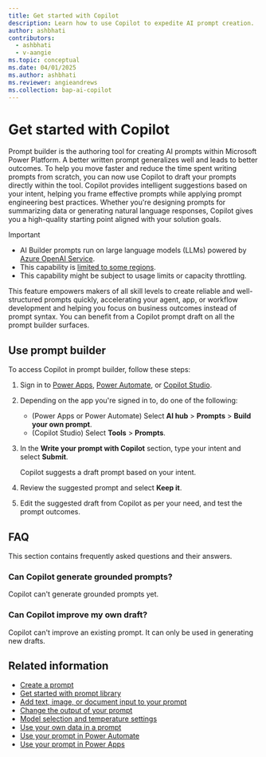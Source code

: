 ```yaml
---
title: Get started with Copilot
description: Learn how to use Copilot to expedite AI prompt creation.
author: ashbhati
contributors:
  - ashbhati
  - v-aangie
ms.topic: conceptual
ms.date: 04/01/2025
ms.author: ashbhati
ms.reviewer: angieandrews
ms.collection: bap-ai-copilot
---
```

  
# Get started with Copilot

Prompt builder is the authoring tool for creating AI prompts within Microsoft Power Platform. A better written prompt generalizes well and leads to better outcomes. To help you move faster and reduce the time spent writing prompts from scratch, you can now use Copilot to draft your prompts directly within the tool. Copilot provides intelligent suggestions based on your intent, helping you frame effective prompts while applying prompt engineering best practices. Whether you're designing prompts for summarizing data or generating natural language responses, Copilot gives you a high-quality starting point aligned with your solution goals.

> [!IMPORTANT]
> - AI Builder prompts run on large language models (LLMs) powered by [Azure OpenAI Service](/azure/ai-services/openai/whats-new).
> - This capability is [limited to some regions](availability-region.md#prompts).
> - This capability might be subject to usage limits or capacity throttling.

This feature empowers makers of all skill levels to create reliable and well-structured prompts quickly, accelerating your agent, app, or workflow development and helping you focus on business outcomes instead of prompt syntax. You can benefit from a Copilot prompt draft on all the prompt builder surfaces.

## Use prompt builder

To access Copilot in prompt builder, follow these steps:

1. Sign in to [Power Apps](https://make.powerapps.com/), [Power Automate](https://make.powerautomate.com/), or [Copilot Studio](https://copilotstudio.microsoft.com/).
1. Depending on the app you're signed in to, do one of the following:
    - (Power Apps or Power Automate) Select **AI hub** > **Prompts** > **Build your own prompt**.
    - (Copilot Studio) Select **Tools** > **Prompts**.
1. In the **Write your prompt with Copilot** section, type your intent and select **Submit**.

    Copilot suggests a draft prompt based on your intent.

1. Review the suggested prompt and select **Keep it**.
1. Edit the suggested draft from Copilot as per your need, and test the prompt outcomes.

## FAQ

This section contains frequently asked questions and their answers.

### Can Copilot generate grounded prompts?

Copilot can't generate grounded prompts yet.

### Can Copilot improve my own draft?

Copilot can't improve an existing prompt. It can only be used in generating new drafts.

## Related information

- [Create a prompt](create-a-custom-prompt.md)
- [Get started with prompt library](prompt-library.md)
- [Add text, image, or document input to your prompt](add-inputs-prompt.md)
- [Change the output of your prompt](change-prompt-output.md)
- [Model selection and temperature settings](prompt-modelsettings.md)
- [Use your own data in a prompt](use-your-own-prompt-data.md)
- [Use your prompt in Power Automate](use-a-custom-prompt-in-flow.md)
- [Use your prompt in Power Apps](use-a-custom-prompt-in-app.md)


